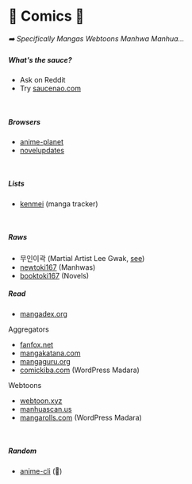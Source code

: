 # 📖 Comics 📖

<p>

*➡️ Specifically Mangas Webtoons Manhwa Manhua...*
</p>

<div class="row row-cols-md-2 mt-4"><div>

##### What's the sauce?

* Ask on Reddit
* Try [saucenao.com](https://saucenao.com)

<br>

##### Browsers

* [anime-planet](https://www.anime-planet.com/)
* [novelupdates](https://www.novelupdates.com/)

<br>

##### Lists

* [kenmei](https://www.kenmei.co/) (manga tracker)

<br>

##### Raws

* 무인이곽 (Martial Artist Lee Gwak, [see](https://www104.zippyshare.com/v/NqJr4lB3/file.html))
* [newtoki167](https://newtoki167.com/) (Manhwas)
* [booktoki167](https://booktoki167.com) (Novels)
</div><div>

##### Read

* [mangadex.org](https://mangadex.org/)

Aggregators

* [fanfox.net](https://fanfox.net/)
* [mangakatana.com](http://mangakatana.com/)
* [mangaguru.org](https://mangaguru.org/index.php)
* [comickiba.com](https://comickiba.com/) (WordPress Madara)

Webtoons

* [webtoon.xyz](https://www.webtoon.xyz/)
* [manhuascan.us](https://manhuascan.us/)
* [mangarolls.com](https://mangarolls.com/rolls/) (WordPress Madara)

<br>

##### Random

* [anime-cli](https://github.com/pystardust/ani-cli) (👻)
</div></div>